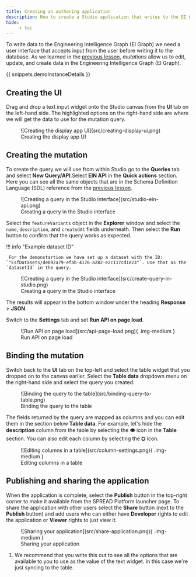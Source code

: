 ```yaml
---
title: Creating an authoring application
description: How to create a Studio application that writes to the EI Graph.
hide:
     - toc
---
```


To write data to the Engineering Intelligence Graph (EI Graph) we need a user interface that accepts input from the user before writing it to the database. As we learned in the [previous lesson](understanding-graphql-mutations.md), _mutations_ allow us to edit, update, and create data in the Engineering Intelligence Graph (EI Graph).

{{ snippets.demoInstanceDetails }}

## Creating the UI

Drag and drop a text input widget onto the Studio canvas from the **UI** tab on the left-hand side. The highlighted options on the right-hand side are where we will get the data to use for the mutation query.



<figure markdown="span">
     ![Creating the display app UI](src/creating-display-ui.png)
     <figcaption>Creating the display app UI</figcaption>
</figure>

## Creating the mutation

To create the query we will use from within Studio go to the **Queries** tab and select **New Query/API**.Select **EIN API** in the **Quick actions** section. Here you can see all the same objects that are in the Schema Definition Language (SDL) reference from the [previous lesson](querying-spread.md).

<figure markdown="span">
     ![Creating a query in the Studio interface](src/studio-ein-api.png)
     <figcaption>Creating a query in the Studio interface</figcaption>
</figure>

Select the `featureVariants` object in the **Explorer** window and select the `name`, `description`, and `createdAt` fields underneath. Then select the **Run** button to confirm that the query works as expected.

!!! info "Example dataset ID"

     For the demonstartion we have set up a dataset with the ID: `"EsfDatasets/de892a79-efab-4176-a282-e2c117cd1e23"`. Use that as the `datasetId` in the query.

<figure markdown="span">
     ![Creating a query in the Studio interface](src/create-query-in-studio.png)
     <figcaption>Creating a query in the Studio interface</figcaption>
</figure>

The results will appear in the bottom window under the heading **Response** > **JSON**.

Switch to the **Settings** tab and set **Run API on page load**.

<figure markdown="span">
     ![Run API on page load](src/api-page-load.png){ .img-medium }
     <figcaption>Run API on page load</figcaption>
</figure>

## Binding the mutation

Switch back to the **UI** tab on the top-left and select the table widget that you dropped on to the canvas earlier. Select the **Table data** dropdown menu on the right-hand side and select the query you created.

<figure markdown="span">
     ![Binding the query to the table](src/binding-query-to-table.png)
     <figcaption>Binding the query to the table</figcaption>
</figure>

The fields returned by the query are mapped as columns and you can edit them in the section below **Table data**. For example, let's hide the **description** column from the table by selecting the **👁️** icon in the **Table** section. You can also edit each column by selecting the **⛭** icon.

<figure markdown="span">
     ![Editing columns in a table](src/column-settings.png){ .img-medium }
     <figcaption>Editing columns in a table</figcaption>
</figure>


## Publishing and sharing the application

When the application is complete, select the **Publish** button in the top-right corner to make it available from the SPREAD Platform launcher page. To share the application with other users select the **Share** button (next to the **Publish** button) and add users who can either have **Developer** rights to edit the application or **Viewer** rights to just view it.

<figure markdown="span">
     ![Sharing your application](src/share-application.png){ .img-medium }
     <figcaption>Sharing your application</figcaption>
</figure>

1. We recommend that you write this out to see all the options that are available to you to use as the value of the text widget. In this case we're just syncing to the table.
